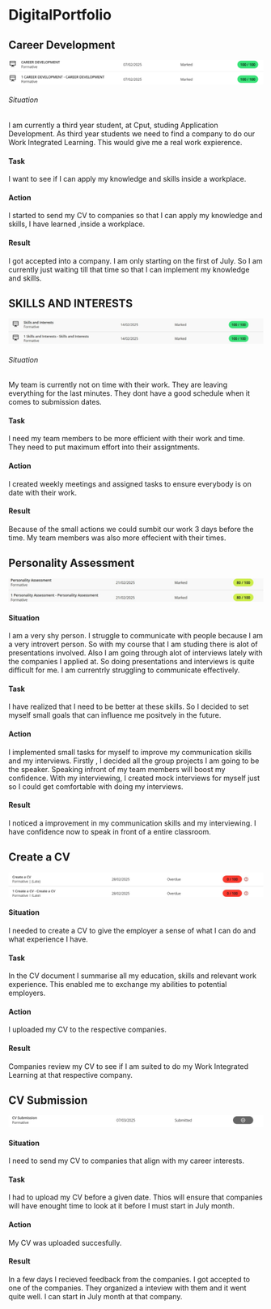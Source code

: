 # DigitalPortfolio
## Career Development
![Evidence](https://github.com/Keeuwbuck/DigitalPortfolio/blob/9db419dadaa7753c1e9f19ff7789a3362167ba0e/career%20development.png)

###### Situation
I am currently a third year student, at Cput, studing Application Development. As third year students we need to find a company to do our Work Integrated Learning. This would give me a real work expierence.

#### Task
I want to see if I can apply my knowledge and skills inside a workplace.

#### Action
I started to send my CV to companies so that I can apply my knowledge and skills, I have learned ,inside a workplace.

#### Result
I got accepted into a company. I am only starting on the first of July. So I am currently just waiting till that time so that I can implement my knowledge and skills.

## SKILLS AND INTERESTS
![Evidence](https://github.com/Keeuwbuck/DigitalPortfolio/blob/5a6215b57063affd5fe647b54b43e06bd1ff41b2/skills%20and%20intrest.jpg)

###### Situation
My team is currently not on time with their work. They are leaving everything for the last minutes. They dont have a good schedule when it comes to submission dates.

#### Task
I need my team members to be more efficient with their work and time. They need to put maximum effort into their assigntments.

#### Action
I created weekly meetings and assigned tasks to ensure everybody is on date with their work.

#### Result
Because of the small actions we could sumbit our work 3 days before the time. My team members was also more effecient with their times.

## Personality Assessment
![Evidence](https://github.com/Keeuwbuck/DigitalPortfolio/blob/083bd016a1539dfa5c3eb0bb20cd40140995ffe3/personality.jpg)

#### Situation
I am a very shy person. I struggle to communicate with people because I am a very introvert person. So with my course that I am studing there is alot of presentations involved. Also I am going through alot of interviews lately with the companies I applied at. So doing presentations and interviews is quite difficult for me. I am currentrly struggling to communicate effectively.

#### Task
I have realized that I need to be better at these skills. So I decided to set myself small goals that can influence me positvely in the future.

#### Action
I  implemented small tasks for myself to improve my communication skills and my interviews. Firstly , I decided all the group projects I am going to be the speaker. Speaking infront of my team members will boost my confidence. With my interviewing, I created mock interviews for myself just so I could get comfortable with doing my interviews.


#### Result
I noticed a improvement in my communication skills and my interviewing. I have confidence now to speak in front of a entire classroom.  

## Create a CV
![Evidence](https://github.com/Keeuwbuck/DigitalPortfolio/blob/d158989c172622200a8fe2ac4fb0c15babe04536/create%20a%20cv.jpg)
#### Situation
I needed to create a CV to give the employer a sense of what I can do and what experience I have. 

#### Task
In the CV document I summarise all my education, skills and relevant work experience. This enabled  me to exchange my abilities to  potential employers.

#### Action
I uploaded my CV to the respective companies. 

#### Result
Companies review my CV to see if I am suited to do my Work Integrated Learning at that respective company. 

## CV Submission
![Evidence](https://github.com/Keeuwbuck/DigitalPortfolio/blob/f42ded9e56f9b221f53df04a092f4846b3a18c49/cv-sumbission.png)

#### Situation
I need to send my CV to companies that align with my career interests.

#### Task
I had to upload my CV before a given date. Thios will ensure that companies will have enought time to look at it before I must start in July month.

#### Action
My CV was uploaded succesfully.

#### Result
In a few days I recieved feedback from the companies. I got accepted to one of the companies. They organized a inteview with them and it went quite well. I can start in July month at that company.




